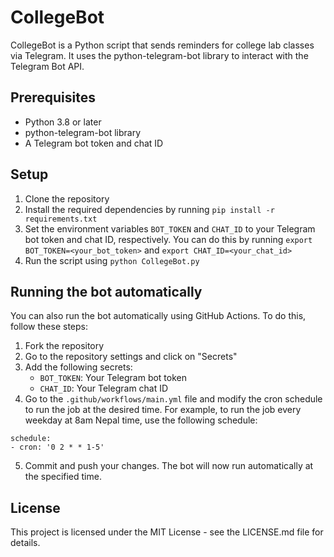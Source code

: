 # CollegeBot

CollegeBot is a Python script that sends reminders for college lab classes via Telegram. It uses the python-telegram-bot library to interact with the Telegram Bot API.

## Prerequisites

- Python 3.8 or later
- python-telegram-bot library
- A Telegram bot token and chat ID

## Setup

1. Clone the repository
2. Install the required dependencies by running `pip install -r requirements.txt`
3. Set the environment variables `BOT_TOKEN` and `CHAT_ID` to your Telegram bot token and chat ID, respectively. You can do this by running `export BOT_TOKEN=<your_bot_token>` and `export CHAT_ID=<your_chat_id>`
4. Run the script using `python CollegeBot.py`

## Running the bot automatically

You can also run the bot automatically using GitHub Actions. To do this, follow these steps:

1. Fork the repository
2. Go to the repository settings and click on "Secrets"
3. Add the following secrets:
   - `BOT_TOKEN`: Your Telegram bot token
   - `CHAT_ID`: Your Telegram chat ID
4. Go to the `.github/workflows/main.yml` file and modify the cron schedule to run the job at the desired time. For example, to run the job every weekday at 8am Nepal time, use the following schedule:

```
schedule:
- cron: '0 2 * * 1-5'
```

5. Commit and push your changes. The bot will now run automatically at the specified time.

## License

This project is licensed under the MIT License - see the LICENSE.md file for details.
